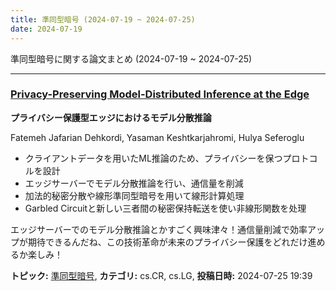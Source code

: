 ```yaml
---
title: 準同型暗号 (2024-07-19 ~ 2024-07-25)
date: 2024-07-19
---
```


準同型暗号に関する論文まとめ (2024-07-19 ~ 2024-07-25)


- - -

### [Privacy-Preserving Model-Distributed Inference at the Edge](http://arxiv.org/abs/2407.18353)

**プライバシー保護型エッジにおけるモデル分散推論**

Fatemeh Jafarian Dehkordi, Yasaman Keshtkarjahromi, Hulya Seferoglu

- クライアントデータを用いたML推論のため、プライバシーを保つプロトコルを設計
- エッジサーバーでモデル分散推論を行い、通信量を削減
- 加法的秘密分散や線形準同型暗号を用いて線形計算処理
- Garbled Circuitと新しい三者間の秘密保持転送を使い非線形関数を处理

エッジサーバーでのモデル分散推論とかすごく興味津々！通信量削減で効率アップが期待できるんだね、この技術革命が未来のプライバシー保護をどれだけ進めるか楽しみ！



**トピック:** [準同型暗号](../../he), **カテゴリ:** cs.CR, cs.LG, **投稿日時:** 2024-07-25 19:39
